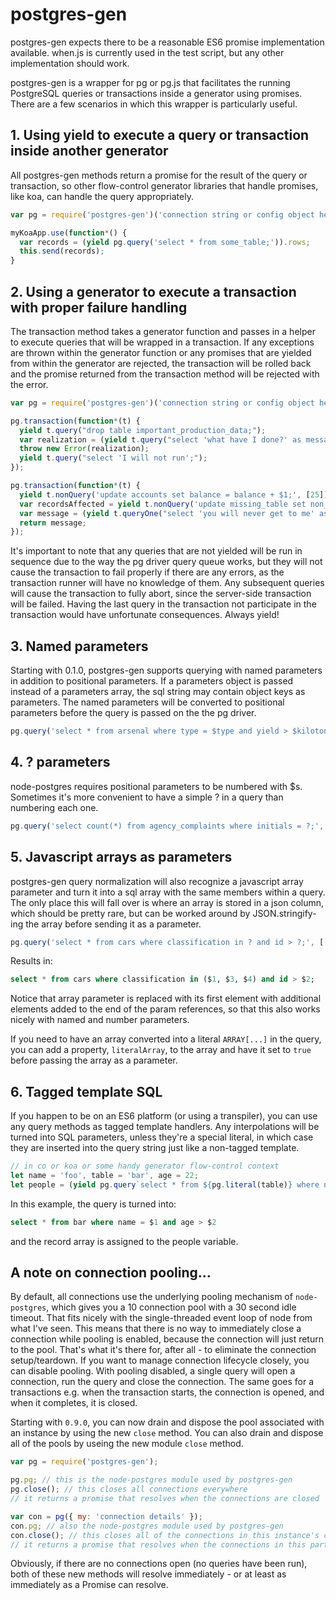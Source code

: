 # postgres-gen

postgres-gen expects there to be a reasonable ES6 promise implementation available. when.js is currently used in the test script, but any other implementation should work.

postgres-gen is a wrapper for pg or pg.js that facilitates the running PostgreSQL queries or transactions inside a generator using promises. There are a few scenarios in which this wrapper is particularly useful.

## 1. Using yield to execute a query or transaction inside another generator

All postgres-gen methods return a promise for the result of the query or transaction, so other flow-control generator libraries that handle promises, like koa, can handle the query appropriately.

```javascript
var pg = require('postgres-gen')('connection string or config object here');

myKoaApp.use(function*() {
  var records = (yield pg.query('select * from some_table;')).rows;
  this.send(records);
}
```

## 2. Using a generator to execute a transaction with proper failure handling

The transaction method takes a generator function and passes in a helper to execute queries that will be wrapped in a transaction. If any exceptions are thrown within the generator function or any promises that are yielded from within the generator are rejected, the transaction will be rolled back and the promise returned from the transaction method will be rejected with the error.

```javascript
var pg = require('postgres-gen')('connection string or config object here');

pg.transaction(function*(t) {
  yield t.query("drop table important_production_data;");
  var realization = (yield t.query("select 'what have I done?' as message;")).rows[0].message;
  throw new Error(realization);
  yield t.query("select 'I will not run';");
});
```

```javascript
pg.transaction(function*(t) {
  yield t.nonQuery('update accounts set balance = balance + $1;', [25]);
  var recordsAffected = yield t.nonQuery('update missing_table set non_existant_column = null;');
  var message = (yield t.queryOne("select 'you will never get to me' as message;")).message;
  return message;
});
```

It's important to note that any queries that are not yielded will be run in sequence due to the way the pg driver query queue works, but they will not cause the transaction to fail properly if there are any errors, as the transaction runner will have no knowledge of them. Any subsequent queries will cause the transaction to fully abort, since the server-side transaction will be failed. Having the last query in the transaction not participate in the transaction would have unfortunate consequences. Always yield!

## 3. Named parameters

Starting with 0.1.0, postgres-gen supports querying with named parameters in addition to positional parameters. If a parameters object is passed instead of a parameters array, the sql string may contain object keys as parameters. The named parameters will be converted to positional parameters before the query is passed on the the pg driver.

```javascript
pg.query('select * from arsenal where type = $type and yield > $kilotons;', { type: 'nuclear', kilotons: 2000 });
```

## 4. ? parameters

node-postgres requires positional parameters to be numbered with $s. Sometimes it's more convenient to have a simple ? in a query than numbering each one.

```javascript
pg.query('select count(*) from agency_complaints where initials = ?;', 'IRS');
```

## 5. Javascript arrays as parameters

postgres-gen query normalization will also recognize a javascript array parameter and turn it into a sql array with the same members within a query. The only place this will fall over is where an array is stored in a json column, which should be pretty rare, but can be worked around by JSON.stringify-ing the array before sending it as a parameter.

```javascript
pg.query('select * from cars where classification in ? and id > ?;', [['awesome', 'classic', 'really super fast'], 10]);
```

Results in:

```sql
select * from cars where classification in ($1, $3, $4) and id > $2;
```

Notice that array parameter is replaced with its first element with additional elements added to the end of the param references, so that this also works nicely with named and number parameters.

If you need to have an array converted into a literal `ARRAY[...]` in the query, you can add a property, `literalArray`, to the array and have it set to `true` before passing the array as a parameter.

## 6. Tagged template SQL

If you happen to be on an ES6 platform (or using a transpiler), you can use any query methods as tagged template handlers. Any interpolations will be turned into SQL parameters, unless they're a special literal, in which case they are inserted into the query string just like a non-tagged template.

```js
// in co or koa or some handy generator flow-control context
let name = 'foo', table = 'bar', age = 22;
let people = (yield pg.query`select * from ${pg.literal(table)} where name = ${name} and age > ${age}).rows;
```

In this example, the query is turned into:
```sql
select * from bar where name = $1 and age > $2
```
and the record array is assigned to the people variable.

## A note on connection pooling...

By default, all connections use the underlying pooling mechanism of `node-postgres`, which gives you a 10 connection pool with a 30 second idle timeout. That fits nicely with the single-threaded event loop of node from what I've seen. This means that there is no way to immediately close a connection while pooling is enabled, because the connection will just return to the pool. That's what it's there for, after all - to eliminate the connection setup/teardown. If you want to manage connection lifecycle closely, you can disable pooling. With pooling disabled, a single query will open a connection, run the query and close the connection. The same goes for a transactions e.g. when the transaction starts, the connection is opened, and when it completes, it is closed.

Starting with `0.9.0`, you can now drain and dispose the pool associated with an instance by using the new `close` method. You can also drain and dispose all of the pools by useing the new module `close` method.

```js
var pg = require('postgres-gen');

pg.pg; // this is the node-postgres module used by postgres-gen
pg.close(); // this closes all connections everywhere
// it returns a promise that resolves when the connections are closed

var con = pg({ my: 'connection details' });
con.pg; // also the node-postgres module used by postgres-gen
con.close(); // this closes all of the connections in this instance's connection pool (by connection string)
// it returns a promise that resolves when the connections in this particular pool are closed
```

Obviously, if there are no connections open (no queries have been run), both of these new methods will resolve immediately - or at least as immediately as a Promise can resolve.
